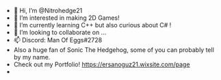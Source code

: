- 👋 Hi, I’m @Nitrohedge21
- 👀 I’m interested in making 2D Games!
- 🌱 I’m currently learning C++ but also curious about C# !
- 💞️ I’m looking to collaborate on ...
- 📫 Discord: Man Of Eggs#2728
- Also a huge fan of Sonic The Hedgehog, some of you can probably tell by my name.
- Check out my Portfolio! https://ersanoguz21.wixsite.com/page
- 
<!---
Nitrohedge21/Nitrohedge21 is a ✨ special ✨ repository because its `README.md` (this file) appears on your GitHub profile.
You can click the Preview link to take a look at your changes.
--->
